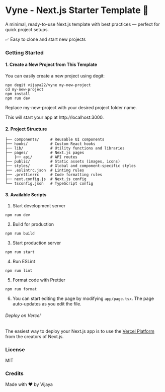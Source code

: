 # Vyne - Next.js Starter Template 🚀
A minimal, ready-to-use Next.js template with best practices — perfect for quick project setups.

✅ Easy to clone and start new projects

### Getting Started
#### 1. Create a New Project from This Template
You can easily create a new project using degit:

```
npx degit vijaya22/vyne my-new-project
cd my-new-project
npm install
npm run dev
```

Replace my-new-project with your desired project folder name.

This will start your app at http://localhost:3000.

#### 2. Project Structure
```
├── components/     # Reusable UI components
├── hooks/          # Custom React hooks
├── lib/            # Utility functions and libraries
├── pages/          # Next.js pages
│   ├── api/        # API routes
├── public/         # Static assets (images, icons)
├── styles/         # Global and component-specific styles
├── .eslintrc.json  # Linting rules
├── .prettierrc     # Code formatting rules
├── next.config.js  # Next.js config
└── tsconfig.json   # TypeScript config
```

#### 3. Available Scripts
1. Start development server
```
npm run dev
```

 2. Build for production
```
npm run build
```

 3. Start production server
```
npm run start
```

4. Run ESLint
```
npm run lint
```

5. Format code with Prettier
```
npm run format
```

6. You can start editing the page by modifying `app/page.tsx`. The page auto-updates as you edit the file.

###### Deploy on Vercel

The easiest way to deploy your Next.js app is to use the [Vercel Platform](https://vercel.com/new?utm_medium=default-template&filter=next.js&utm_source=create-next-app&utm_campaign=create-next-app-readme) from the creators of Next.js.

### License
MIT

### Credits
Made with ❤️ by Vijaya 
